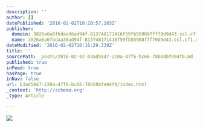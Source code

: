 ```yaml
---
description: ''
author: []
datePublished: '2016-02-02T10:20:57.103Z'
publisher:
  domain: 3026a6a6fbdaa36ad94f-813748171416f59fb55908fff70d9d43.ssl.cf1.rackcdn.com
  name: 3026a6a6fbdaa36ad94f-813748171416f59fb55908fff70d9d43.ssl.cf1.rackcdn.com
dateModified: '2016-02-02T10:16:29.339Z'
title: ''
sourcePath: _posts/2016-02-02-b3ad5847-220a-47f6-bc66-78b58bfe04f0.md
published: true
inFeed: true
hasPage: true
inNav: false
url: b3ad5847-220a-47f6-bc66-78b58bfe04f0/index.html
_context: 'http://schema.org'
_type: Article

---
```

![](https://3026a6a6fbdaa36ad94f-813748171416f59fb55908fff70d9d43.ssl.cf1.rackcdn.com/6e5e6121-dc0f-4174-a5d3-9d371d51c648_profile.jpg)
